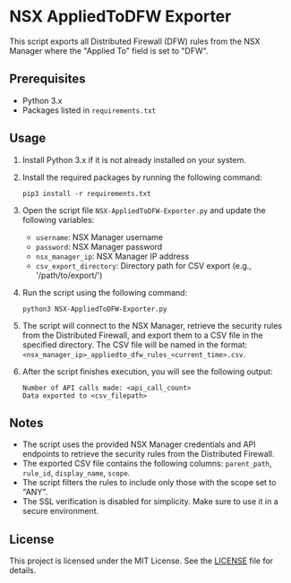 # NSX AppliedToDFW Exporter

This script exports all Distributed Firewall (DFW) rules from the NSX Manager where the "Applied To" field is set to "DFW".

## Prerequisites

- Python 3.x
- Packages listed in `requirements.txt`

## Usage

1. Install Python 3.x if it is not already installed on your system.

2. Install the required packages by running the following command:
    ```
    pip3 install -r requirements.txt
    ```

3. Open the script file `NSX-AppliedToDFW-Exporter.py` and update the following variables:
    - `username`: NSX Manager username
    - `password`: NSX Manager password
    - `nsx_manager_ip`: NSX Manager IP address
    - `csv_export_directory`: Directory path for CSV export (e.g., '/path/to/export/')

4. Run the script using the following command:
    ```
    python3 NSX-AppliedToDFW-Exporter.py
    ```

5. The script will connect to the NSX Manager, retrieve the security rules from the Distributed Firewall, and export them to a CSV file in the specified directory. The CSV file will be named in the format: `<nsx_manager_ip>_appliedto_dfw_rules_<current_time>.csv`.

6. After the script finishes execution, you will see the following output:
    ```
    Number of API calls made: <api_call_count>
    Data exported to <csv_filepath>
    ```

## Notes

- The script uses the provided NSX Manager credentials and API endpoints to retrieve the security rules from the Distributed Firewall.
- The exported CSV file contains the following columns: `parent_path`, `rule_id`, `display_name`, `scope`.
- The script filters the rules to include only those with the scope set to "ANY".
- The SSL verification is disabled for simplicity. Make sure to use it in a secure environment.

## License

This project is licensed under the MIT License. See the [LICENSE](LICENSE) file for details.
